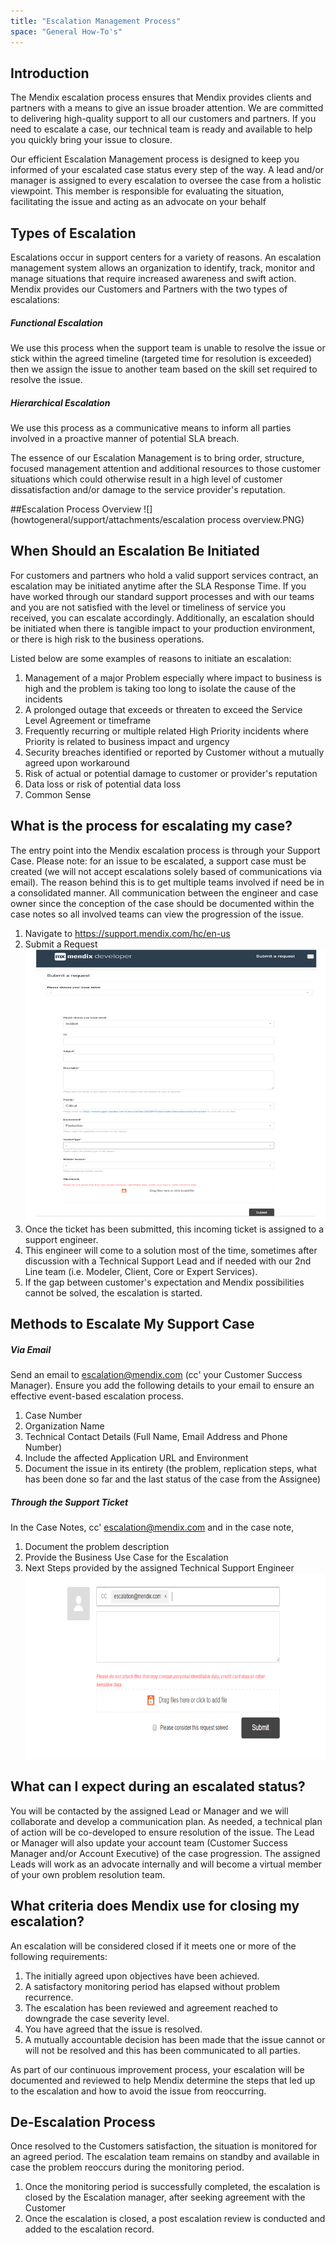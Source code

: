 ```yaml
---
title: "Escalation Management Process"
space: "General How-To's"
---
```


## Introduction

The Mendix escalation process ensures that Mendix provides clients and partners with a means to give an issue broader attention. We are committed to delivering high-quality support to all our customers and partners. If you need to escalate a case, our technical team is ready and available to help you quickly bring your issue to closure.

Our efficient Escalation Management process is designed to keep you informed of your escalated case status every step of the way. A lead and/or manager is assigned to every escalation to oversee the case from a holistic viewpoint. This member is responsible for evaluating the situation, facilitating the issue and acting as an advocate on your behalf

## Types of Escalation

Escalations occur in support centers for a variety of reasons. An escalation management system allows an organization to identify, track, monitor and manage situations that require increased awareness and swift action. Mendix provides our Customers and Partners with the two types of escalations:
##### Functional Escalation
We use this process when the support team is unable to resolve the issue or stick within the agreed timeline (targeted time for resolution is exceeded) then we assign the issue to another team based on the skill set required to resolve the issue.

##### Hierarchical Escalation
We use this process as a communicative means to inform all parties involved in a proactive manner of potential SLA breach.

The essence of our Escalation Management is to bring order, structure, focused management attention and additional resources to those customer situations which could otherwise result in a high level of customer dissatisfaction and/or damage to the service provider's reputation.                                                                                   

##Escalation Process Overview
![](howtogeneral/support/attachments/escalation process overview.PNG)

## When Should an Escalation Be Initiated

For customers and partners who hold a valid support services contract, an escalation may be initiated anytime after the SLA Response Time. If you have worked through our standard support processes and with our teams and you are not satisfied with the level or timeliness of service you received, you can escalate accordingly. Additionally, an escalation should be initiated when there is tangible impact to your production environment, or there is high risk to the business operations.

Listed below are some examples of reasons to initiate an escalation:
1.	Management of a major Problem especially where impact to business is high and the problem is taking too long to isolate the cause of the incidents
2. 	A prolonged outage that exceeds or threaten to exceed the Service Level Agreement or timeframe
3. 	Frequently recurring or multiple related High Priority incidents where Priority is related to business impact and urgency
4. Security breaches identified or reported by Customer without a mutually agreed upon workaround
5. Risk of actual or potential damage to customer or provider's reputation
6. Data loss or risk of potential data loss
7. Common Sense

## What is the process for escalating my case?

The entry point into the Mendix escalation process is through your Support Case. Please note: for an issue to be escalated, a support case must be created (we will not accept escalations solely based of communications via email). The reason behind this is to get multiple teams involved if need be in a consolidated manner. All communication between the engineer and case owner since the conception of the case should be documented within the case notes so all involved teams can view the progression of the issue.

  1.	Navigate to https://support.mendix.com/hc/en-us
  2.	Submit a Request
  ![](howtogeneral/support/attachments/zendesk.PNG)
  3.	Once the ticket has been submitted, this incoming ticket is assigned to a support engineer.
  4.	This engineer will come to a solution most of the time, sometimes after discussion with a Technical Support Lead and if needed with our 2nd Line team (i.e. Modeler, Client, Core or Expert Services).
  5.	If the gap between customer's expectation and Mendix possibilities cannot be solved, the escalation is started.

## Methods to Escalate My Support Case
##### Via Email
Send an email to escalation@mendix.com (cc' your Customer Success Manager). Ensure you add the following details to your email to ensure an effective event-based escalation process.
  1.	Case Number
  2.	Organization Name
  3.	Technical Contact Details (Full Name, Email Address and Phone Number)
  4.	Include the affected Application URL and Environment
  5.	Document the issue in its entirety (the problem, replication steps, what has been done so far and the last status of the case from the Assignee)

##### Through the Support Ticket
In the Case Notes, cc' escalation@mendix.com and in the case note,
  1.	Document the problem description
  2.	Provide the Business Use Case for the Escalation
  3.	Next Steps provided by the assigned Technical Support Engineer
  ![](howtogeneral/support/attachments/escalation.PNG)

## What can I expect during an escalated status?

You will be contacted by the assigned Lead or Manager and we will collaborate and develop a communication plan. As needed, a technical plan of action will be co-developed to ensure resolution of the issue. The Lead or Manager will also update your account team (Customer Success Manager and/or Account Executive) of the case progression. The assigned Leads will work as an advocate internally and will become a virtual member of your own problem resolution team.

## What criteria does Mendix use for closing my escalation?
An escalation will be considered closed if it meets one or more of the following requirements:
1. The initially agreed upon objectives have been achieved.
2. A satisfactory monitoring period has elapsed without problem recurrence.
3. The escalation has been reviewed and agreement reached to downgrade the case severity level.
4. You have agreed that the issue is resolved.
5. A mutually accountable decision has been made that the issue cannot or will not be resolved and this has been communicated to all parties.

As part of our continuous improvement process, your escalation will be documented and reviewed to help Mendix determine the steps that led up to the escalation and how to avoid the issue from reoccurring.

## De-Escalation Process
Once resolved to the Customers satisfaction, the situation is monitored for an agreed period. The escalation team remains on standby and available in case the problem reoccurs during the monitoring period.
1.	Once the monitoring period is successfully completed, the escalation is closed by the Escalation manager, after seeking agreement with the Customer
2.	Once the escalation is closed, a post escalation review is conducted and added to the escalation record.
